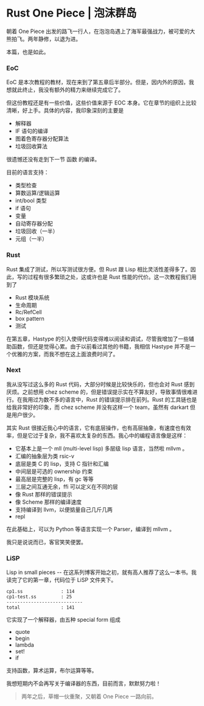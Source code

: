 # Rust One Piece | 泡沫群岛

朝着 One Piece 出发的路飞一行人，在泡泡岛遇上了海军最强战力，被可爱的大熊拍飞。两年静修，以退为进。

本篇，也是如此。

### EoC

EoC 是本次教程的教材，现在来到了第五章后半部分。但是，因内外的原因，我想就此终止，我没有额外的精力来继续完成它了。

但这份教程还是有一些价值，这些价值来源于 EOC 本身。它在章节的组织上比较清晰，好上手。具体的内容，我印象深刻的主要是

+ 解释器
+ IF 语句的编译
+ 图着色寄存器分配算法
+ 垃圾回收算法

很遗憾还没有走到下一节 函数 的编译。

目前的语言支持：

+ 类型检查
+ 算数运算/逻辑运算
+ int/bool 类型
+ if 语句
+ 变量
+ 自动寄存器分配
+ 垃圾回收（一半）
+ 元组（一半）


### Rust

Rust 集成了测试，所以写测试很方便。但 Rust 跟 Lisp 相比灵活性差得多了。因此，写的过程有很多繁琐之处，这或许也是 Rust 性能的代价。这一次教程我们用到了

+ Rust 模块系统
+ 生命周期
+ Rc/RefCell
+ box pattern
+ 测试

在第五章，Hastype 的引入使得代码变得难以阅读和调试，尽管我增加了一些辅助函数，但还是觉得心累。由于以前看过其他的书籍，我相信 Hastype 并不是一个优雅的方案，而我不想在这上面浪费时间了。

### Next

我从没写过这么多的 Rust 代码，大部分时候是比较快乐的，但也会对 Rust 感到厌烦。之前想用 chez scheme 的，但是错误提示实在不算友好，导致事情很难进行。在我用过为数不多的语言中，Rust 的错误提示排在前列。Rust 的工具链也是给我非常好的印象，而 chez scheme 并没有这样一个 team，虽然有 darkart 但是用户很少。

其实 Rust 很接近我心中的语言，它有底层操作，也有高层抽象，有速度也有效率，但是它过于复杂，我不喜欢太复杂的东西。我心中的编程语言像是这样：

+ 它基本上是一个 mll (multi-level lisp) 多层级 lisp 语言，当然啦 mllvm 。
+ 汇编的抽象层为类 rsic-v
+ 底层是类 C 的 lisp，支持 C 指针和汇编
+ 中间层是可选的 ownership 约束
+ 最高层是完整的 lisp，有 gc 等等
+ 三层之间互通无余，ffi 可以定义在不同的层
+ 像 Rust 那样的错误提示
+ 像 Scheme 那样的编译速度
+ 支持编译到 llvm，以便掂量自己几斤几两
+ repl

在此基础上，可以为 Python 等语言实现一个 Parser，编译到 mllvm 。

我只是说说而已，客官笑笑便罢。

### LiSP

Lisp in small pieces -- 在这系列博客开始之初，就有高人推荐了这么一本书。我读完了它的第一章，代码位于 LiSP 文件夹下。

    cp1.ss              : 114
    cp1-test.ss         : 25
    ----------------------------
    total               : 141


它实现了一个解释器，由五种 special form 组成

+ quote
+ begin
+ lambda
+ set!
+ if

支持函数，算术运算，布尔运算等等。

我想短期内不会再写关于编译器的东西，目前而言，默默努力啦！

> 两年之后，草帽一伙重聚，又朝着 One Piece 一路向前。